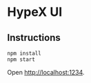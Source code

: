 # HypeX UI
## Instructions
```
npm install
npm start
```
Open [http://localhost:1234](http://localhost:1234).

